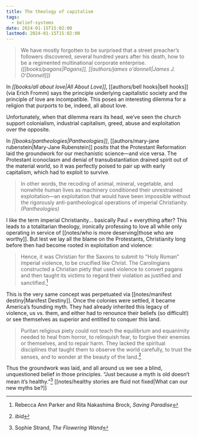 ```yaml
---
title: The theology of capitalism
tags:
  - belief-systems
date: 2024-01-15T15:02:00
lastmod: 2024-01-15T15:02:00
---
```


> We have mostly forgotten to be surprised that a street preacher’s followers discovered, several hundred years after his death, how to be a regimented multinational corporate enterprise. *([[books/pagans|Pagans]], [[authors/james o'donnell|James J. O’Donnell]])*

In *[[books/all about love|All About Love]]*, [[authors/bell hooks|bell hooks]] (via Erich Fromm) says the principle underlying capitalistic society and the principle of love are incompatible. This poses an interesting dilemma for a religion that purports to be, indeed, all about love.

Unfortunately, when that dilemma rears its head, we’ve seen the church support colonialism, industrial capitalism, greed, abuse and exploitation over the opposite. 

In *[[books/pantheologies|Pantheologies]]*, [[authors/mary-jane rubenstein|Mary-Jane Rubenstein]] posits that the Protestant Reformation laid the groundwork for our mechanistic science—and vice versa. The Protestant iconoclasm and denial of transubstantiation drained spirit out of the material world, so it was perfectly poised to pair up with early capitalism, which had to exploit to survive.

> In other words, the recoding of animal, mineral, vegetable, and nonwhite human lives as machinery conditioned their unrestrained exploitation—an exploitation that would have been impossible without the rigorously anti-pantheological operations of imperial Christianity. *(Pantheologies)*

I like the term imperial Christianity… basically Paul + everything after? This leads to a totalitarian theology, ironically professing to love all while only operating in service of [[notes/who is more deserving|those who are worthy]]. But lest we lay all the blame on the Protestants, Christianity long before then had become rooted in exploitation and violence: 

> Hence, it was Christian for the Saxons to submit to “Holy Roman” imperial violence, to be crucified like Christ. The Carolingians constructed a Christian piety that used violence to convert pagans and then taught its victims to regard their violation as justified and sanctified.[^1]

This is the very same concept was perpetuated via [[notes/manifest destiny|Manifest Destiny]]. Once the colonies were settled, it became America’s founding myth. They had already inherited this legacy of violence, us vs. them, and either had to renounce their beliefs (so difficult!) or see themselves as superior and entitled to conquer this land. 

> Puritan religious piety could not teach the equilibrium and equanimity needed to heal from horror, to relinquish fear, to forgive their enemies or themselves, and to repair harm. They lacked the spiritual disciplines that taught them to observe the world carefully, to trust the senses, and to wonder at the beauty of the land.[^2]

Thus the groundwork was laid, and all around us we see a blind, unquestioned belief in those principles. “Just because a myth is old doesn’t mean it’s healthy.”[^3] [[notes/healthy stories are fluid not fixed|What can our new myths be?]]

[^1]: Rebecca Ann Parker and Rita Nakashima Brock, *Saving Paradise*
[^2]: *ibid*
[^3]: Sophie Strand, *The Flowering Wand*